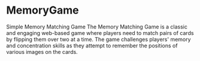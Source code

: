 # MemoryGame
Simple Memory Matching Game
The Memory Matching Game is a classic and engaging web-based game where players need to match pairs of cards by flipping them over two at a time.
The game challenges players' memory and concentration skills as they attempt to remember the positions of various images on the cards.
